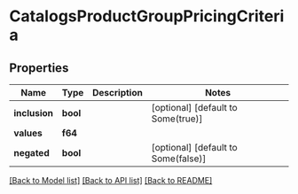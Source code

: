 # CatalogsProductGroupPricingCriteria

## Properties
Name | Type | Description | Notes
------------ | ------------- | ------------- | -------------
**inclusion** | **bool** |  | [optional] [default to Some(true)]
**values** | **f64** |  | 
**negated** | **bool** |  | [optional] [default to Some(false)]

[[Back to Model list]](../README.md#documentation-for-models) [[Back to API list]](../README.md#documentation-for-api-endpoints) [[Back to README]](../README.md)


